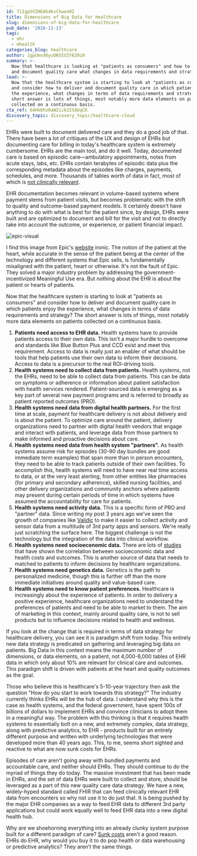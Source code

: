 ```yaml
---
id: 7iIgpXVZHGAk4ksCkweo02
title: Dimensions of Big Data for Healthcare
slug: dimensions-of-big-data-for-healthcare
pub_date: '2016-11-13'
tags:
  - ehr
  - mhealth
categories_blog: healthcare
author: 1gpUmvd6yuOKUIUIY620i0
summary: >-
  Now that healthcare is looking at "patients as consumers" and how to deliver
  and document quality care what changes in data requirements and strategy? 
lead: >-
  Now that the healthcare system is starting to look at "patients as consumers"
  and consider how to deliver and document quality care in which patients enjoy
  the experience, what changes in terms of data requirements and strategy? The
  short answer is lots of things, most notably more data elements on patients
  collected on a continuous basis.
cta_ref: 64Hk6hz0aW2iik2IS8UqCK
discovery_topic: discovery_topic/healthcare-cloud
---
```

EHRs were built to document delivered care and they do a good job of that. There have been a lot of critiques of the UX and design of EHRs but documenting care for billing in today's healthcare system is extremely cumbersome. EHRs are the main tool, and do it well. Today, documented care is based on episodic care—ambulatory appointments, notes from acute stays, labs, etc. EHRs contain terabytes of episodic data plus the corresponding metadata about the episodes like charges, payments, schedules, and more. Thousands of tables worth of data in fact, most of which is [not clinically relevant][3].

EHR documentation becomes relevant in volume-based systems where payment stems from patient visits, but becomes problematic with the shift to quality and outcome-based payment models. It certainly doesn't have anything to do with what is best for the patient since, by design, EHRs were built and are optimized to document and bill for the visit and not to directly take into account the outcome, or experience, or patient financial impact.

![epic-visual](/assets/articles/blog/epic-visual.png)

I find this image from Epic's [website][5] ironic. The notion of the patient at the heart, while accurate in the sense of the patient being at the center of the technology and different systems that Epic sells, is fundamentally misaligned with the patient, heart or otherwise. It's not the fault of Epic. They solved a major industry problem by addressing the government-incentivized Meaningful Use era. But nothing about the EHR is about the patient or hearts of patients.

Now that the healthcare system is starting to look at "patients as consumers" and consider how to deliver and document quality care in which patients enjoy the experience, what changes in terms of data requirements and strategy? The short answer is lots of things, most notably more data elements on patients collected on a continuous basis. 

1. **Patients need access to EHR data.** Health systems have to provide patients access to their own data. This isn't a major hurdle to overcome and standards like Blue Button Plus and CCD exist and meet this requirement. Access to data is really just an enabler of what should be tools that help patients use their own data to inform their decisions. Access to data is a precursor to the real ROI-driving tools.
2. **Health systems need to collect data from patients.** Health systems, not the EHRs, need to be able to collect data from patients. This can be data on symptoms or adherence or information about patient satisfaction with health services rendered. Patient-sourced data is emerging as a key part of several new payment programs and is referred to broadly as patient reported outcomes (PRO).
3. **Health systems need data from digital health partners.** For the first time at scale, payment for healthcare delivery is not about delivery and is about the patient. To optimize care around the patient, delivery organizations need to partner with digital health vendors that engage and interact with patients, and leverage data from those partners to make informed and proactive decisions about care.
4. **Health systems need data from health system "partners".** As health systems assume risk for episodes (30-90 day bundles are good immediate term examples) that span more than in person encounters, they need to be able to track patients outside of their own facilities. To accomplish this, health systems will need to have near real time access to data, or at the very least alerting, from other entities like pharmacies (for primary and secondary adherence), skilled nursing facilities, and other delivery organizations and community anchors where patients may present during certain periods of time in which systems have assumed the accountability for care for patients.
5. **Health systems need activity data.** This is a specific form of PRO and "partner" data. Since writing my post 3 years ago we've seen the growth of companies like [Validic][6] to make it easier to collect activity and sensor data from a multitude of 3rd party apps and sensors. We're really just scratching the surface here. The biggest challenge is not the technology but the integration of the data into clinical workflow.
6. **Health systems need socioeconomic data.** There are lots of [studies][7] that have shown the correlation between socioeconomic data and health costs and outcomes. This is another source of data that needs to matched to patients to inform decisions by healthcare organizations.
7. **Health systems need genetics data.** Genetics is the path to personalized medicine, though this is further off than the more immediate initiatives around quality and value-based care.
8. **Health systems need to know patient preferences.** Healthcare is increasingly about the experience of patients. In order to delivery a positive experience, healthcare organizations need to understand the preferences of patients and need to be able to market to them. The aim of marketing in this context, mainly around quality care, is not to sell products but to influence decisions related to health and wellness.

If you look at the change that is required in terms of data strategy for healthcare delivery, you can see it is paradigm shift from today. This entirely new data strategy is predicated on gathering and leveraging big data on patients. Big Data in this context means the maximum number of dimensions, or data elements, on a patient, not 4,000-6,000 tables of EHR data in which only about 10% are relevant for clinical care and outcomes. This paradigm shift is driven with patients at the heart and quality outcomes as the goal.

Those who believe this is healthcare's 5-10-year trajectory then ask the question "How do you start to work towards this strategy?" The industry currently thinks EHRs will be the hub of data. I understand why this is the case as health systems, and the federal government, have spent 100s of billions of dollars to implement EHRs and convince clinicians to adopt them in a meaningful way. The problem with this thinking is that it requires health systems to essentially bolt on a new, and extremely complex, data strategy, along with predictive analytics, to EHR - products built for an entirely different purpose and written with underlying technologies that were developed more than 40 years ago. This, to me, seems short sighted and reactive to what are now sunk costs for EHRs.

Episodes of care aren't going away with bundled payments and accountable care, and neither should EHRs. They should continue to do the myriad of things they do today. The massive investment that has been made in EHRs, and the set of data EHRs were built to collect and store, should be leveraged as a part of this new quality care data strategy. We have a new, widely-hyped standard called FHIR that can feed clinically relevant EHR data from encounters so why not use it to do just that. It is being pushed by the major EHR companies as a way to feed EHR data to different 3rd party applications but could work equally well to feed EHR data into a new digital health hub.

Why are we shoehorning everything into an already clunky system purpose built for a different paradigm of care? [Sunk costs][8] aren't a good reason. EHRs do EHR, why would you buy it to do pop health or data warehousing or predictive analytics? They aren't the same things. 

[1]: http://histalkmobile.com/big-data-on-patients/
[2]: http://www.mckinsey.com/industries/healthcare-systems-and-services/how-we-help-clients/understanding-the-consumer
[3]: https://www.healthcatalyst.com/big-data-in-healthcare-made-simple
[5]: https://epic.com
[6]: https://www.validic.com
[7]: https://www.ncbi.nlm.nih.gov/books/NBK43780/
[8]: http://www.investopedia.com/ask/answers/042115/why-should-sunk-costs-be-ignored-future-decision-making.asp
  